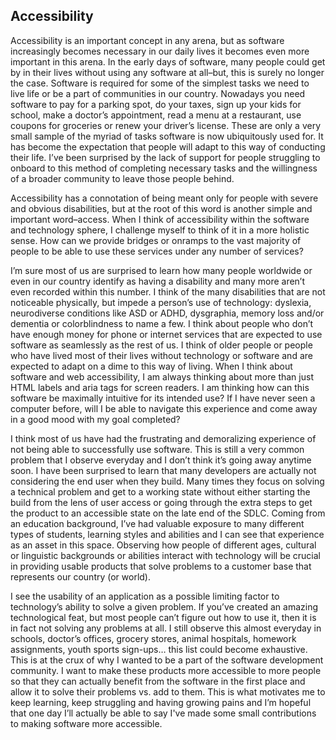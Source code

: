 ## Accessibility

Accessibility is an important concept in any arena, but as software increasingly becomes necessary in our daily lives it becomes even more important in this arena. In the early days of software, many people could get by in their lives without using any software at all–but, this is surely no longer the case. Software is required for some of the simplest tasks we need to live life or be a part of communities in our country. Nowadays you need software to pay for a parking spot, do your taxes, sign up your kids for school, make a doctor’s appointment, read a menu at a restaurant, use coupons for groceries or renew your driver’s license. These are only a very small sample of the myriad of tasks software is now ubiquitously used for. It has become the expectation that people will adapt to this way of conducting their life. I’ve been surprised by the lack of support for people struggling to onboard to this method of completing necessary tasks and the willingness of a broader community to leave those people behind. 

Accessibility has a connotation of being meant only for people with severe and obvious disabilities, but at the root of this word is another simple and important word–access. When I think of accessibility within the software and technology sphere, I challenge myself to think of it in a more holistic sense. How can we provide bridges or onramps to the vast majority of people to be able to use these services under any number of services? 

I’m sure most of us are surprised to learn how many people worldwide or even in our country identify as having a disability and many more aren’t even recorded within this number. I think of the many disabilities that are not noticeable physically, but impede a person’s use of technology: dyslexia, neurodiverse conditions like ASD or ADHD, dysgraphia, memory loss and/or dementia or colorblindness to name a few. I think about people who don’t have enough money for phone or internet services that are expected to use software as seamlessly as the rest of us. I think of older people or people who have lived most of their lives without technology or software and are expected to adapt on a dime to this way of living. When I think about software and web accessibility, I am always thinking about more than just HTML labels and aria tags for screen readers. I am thinking how can this software be maximally intuitive for its intended use? If I have never seen a computer before, will I be able to navigate this experience and come away in a good mood with my goal completed? 

I think most of us have had the frustrating and demoralizing experience of not being able to successfully use software. This is still a very common problem that I observe everyday and I don’t think it’s going away anytime soon. I have been surprised to learn that many developers are actually not considering the end user when they build. Many times they focus on solving a technical problem and get to a working state without either starting the build from the lens of user access or going through the extra steps to get the product to an accessible state on the late end of the SDLC. Coming from an education background, I’ve had valuable exposure to many different types of students, learning styles and abilities and I can see that experience as an asset in this space. Observing how people of different ages, cultural or linguistic backgrounds or abilities interact with technology will be crucial in providing usable products that solve problems to a customer base that represents our country (or world). 

I see the usability of an application as a possible limiting factor to technology’s ability to solve a given problem. If you’ve created an amazing technological feat, but most people can’t figure out how to use it, then it is in fact not solving any problems at all. I still observe this almost everyday in schools, doctor’s offices, grocery stores, animal hospitals, homework assignments, youth sports sign-ups… this list could become exhaustive. This is at the crux of why I wanted to be a part of the software development community. I want to make these products more accessible to more people so that they can actually benefit from the software in the first place and allow it to solve their problems vs. add to them. This is what motivates me to keep learning, keep struggling and having growing pains and I’m hopeful that one day I’ll actually be able to say I've made some small contributions to making software more accessible.
